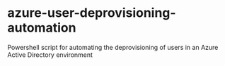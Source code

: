 # azure-user-deprovisioning-automation
Powershell script for automating the deprovisioning of users in an Azure Active Directory environment
